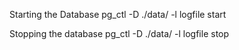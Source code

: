 Starting the Database
pg_ctl -D ./data/ -l logfile start

Stopping the database
pg_ctl -D ./data/ -l logfile stop